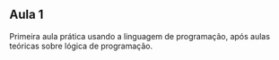 ## Aula 1

Primeira aula prática usando a linguagem de programação, após aulas teóricas sobre lógica de programação.
